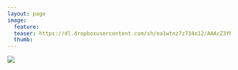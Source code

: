 ```yaml
---
layout: page
image:
  feature:
  teaser: https://dl.dropboxusercontent.com/sh/ea1wtnz7z734o12/AAAcZ3YMrTuHBZgsgYuQHd5Va/mikin-kuvat/2/DSC23761-245px.jpg
  thumb:
---
```


[![](https://dl.dropboxusercontent.com/sh/ea1wtnz7z734o12/AABiiMLAY8rd0d4hcntbAkKZa/mikin-kuvat/2/DSC23761-800px.jpg)](https://dl.dropboxusercontent.com/sh/ea1wtnz7z734o12/AADJflK8fpv_hV8cACPdNftsa/mikin-kuvat/2/DSC23761.jpg)
